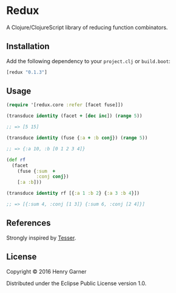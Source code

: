 # Redux

A Clojure/ClojureScript library of reducing function combinators.

## Installation

Add the following dependency to your `project.clj` or `build.boot`:

```clojure
[redux "0.1.3"]
```

## Usage

```clojure
(require '[redux.core :refer [facet fuse]])

(transduce identity (facet + [dec inc]) (range 5))

;; => [5 15]

(transduce identity (fuse {:a + :b conj}) (range 5))

;; => {:a 10, :b [0 1 2 3 4]}

(def rf
  (facet
    (fuse {:sum  +
           :conj conj})
    [:a :b]))

(transduce identity rf [{:a 1 :b 2} {:a 3 :b 4}])

;; => [{:sum 4, :conj [1 3]} {:sum 6, :conj [2 4]}]
```

## References

Strongly inspired by [Tesser](https://github.com/aphyr/tesser).

## License

Copyright © 2016 Henry Garner

Distributed under the Eclipse Public License version 1.0.
